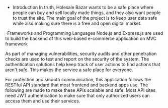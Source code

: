 - Introduction
    In truth, Holesale Bazar wants to be a safe place where people can buy and sell locally made things, and they also want people to trust the site.
    The main goal of the project is to keep user data safe while also making sure there is a free and open digital market.


-Frameworks and Programming Languages
  Node.js and Express.js are used to build the backend of this web-based e-commerce application on MVC framework
  

As part of managing vulnerabilities, security audits and other penetration checks are used to test and report on the security of the system. The authentication solutions help keep track of user actions to find actions that aren't safe. This makes the service a safe place for everyone.

For protection and smooth communication, this application follows the RESTful API standard that most frontend and backend apps use. 
The following are made to make these APIs scalable and safe. 
Most API sites need JWT authentication to make sure that only authorized users can access them and use their services.

